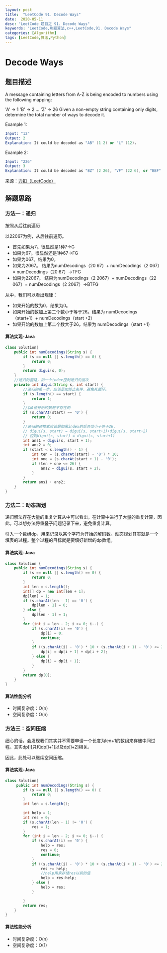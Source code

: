 ```yaml
---
layout: post
title:  "LeetCode 91. Decode Ways"
date:  2020-05-11
desc: "LeetCode 题目之 91. Decode Ways"
keywords: "LeetCode,刷题算法,c++,LeetCode,91. Decode Ways"
categories: [Algorithm]
tags: [LeetCode,算法,Python]
---
```

# Decode Ways

## 题目描述

A message containing letters from A-Z is being encoded to numbers using the following mapping:

'A' -> 1
'B' -> 2
...
'Z' -> 26
Given a non-empty string containing only digits, determine the total number of ways to decode it.

Example 1:

```s
Input: "12"
Output: 2
Explanation: It could be decoded as "AB" (1 2) or "L" (12).
```

Example 2:

```s
Input: "226"
Output: 3
Explanation: It could be decoded as "BZ" (2 26), "VF" (22 6), or "BBF" (2 2 6).
```

来源：[力扣（LeetCode）](https://leetcode-cn.com/problems/decode-ways)

## 解题思路

### 方法一：递归

按照从后往前遍历

以22067为例，从后往前遍历。

- 首先如果为7。很显然是1种7->G
- 如果为67。很显然还是1种67->FG
- 如果为067。结果为0。
- 如果为2067。 结果为numDecodings（20 67）+ numDecodings（2 067）= numDecodings（20 67）->TFG
- 如果为22067。 结果为numDecodings（2 2067）+ numDecodings（22 067）= numDecodings（2 2067）->BTFG

从中，我们可以看出规律：

- 如果开始的数为0，结果为0。
- 如果开始的数加上第二个数小于等于26。结果为 numDecodings（start+1）+ numDecodings（start +2）
- 如果开始的数加上第二个数大于26。结果为 numDecodings（start +1）

#### 算法实现-Java

```java
class Solution{
    public int numDecodings(String s) {
        if (s == null || s.length() == 0) {
            return 0;
        }
        return digui(s, 0);
    }
    //递归的套路，加一个index控制递归的层次
    private int digui(String s, int start) {
        //递归的第一步，应该是加终止条件，避免死循环。
        if (s.length() == start) {
            return 1;
        }
        //以0位开始的数是不存在的
        if (s.charAt(start) == '0') {
            return 0;
        }
        //递归的递推式应该是如果index的后两位小于等于26，  
        // digui(s, start) = digui(s, start+1)+digui(s, start+2)   
        // 否则digui(s, start) = digui(s, start+1)
        int ans1 = digui(s, start + 1);
        int ans2 = 0;
        if (start < s.length() - 1) {
            int ten = (s.charAt(start) - '0') * 10;
            int one = (s.charAt(start + 1) - '0');
            if (ten + one <= 26) {
                ans2 = digui(s, start + 2);
            }
        }
        return ans1 + ans2;
    }
}    
```

### 方法二：动态规划

递归解法存在大量的重复计算从中可以看出，在计算中进行了大量的重复计算，因此。可以想办法将重叠子问题记录下来，避免重复计算。

引入一个数组dp，用来记录以某个字符为开始的解码数。动态规划其实就是一个填表的过程。整个过程的目标就是要填好新增的dp数组。

#### 算法实现-Java

```java
class Solution {
    public int numDecodings(String s) {
        if (s == null || s.length() == 0) {
            return 0;
        }
        int len = s.length();
        int[] dp = new int[len + 1];
        dp[len] = 1;
        if (s.charAt(len - 1) == '0') {
            dp[len - 1] = 0;
        } else {
            dp[len - 1] = 1;
        }
        for (int i = len - 2; i >= 0; i--) {
            if (s.charAt(i) == '0') {
                dp[i] = 0;
                continue;
            }
            if ((s.charAt(i) - '0') * 10 + (s.charAt(i + 1) - '0') <= 26) {
                dp[i] = dp[i + 1] + dp[i + 2];
            } else {
                dp[i] = dp[i + 1];
            }
        }
        return dp[0];
    }
}
```

#### 算法性能分析

- 时间复杂度：O(n)
- 空间复杂度：O(n)

### 方法三：空间压缩

细心的话，会发现我们其实并不需要申请一个长度为len+1的数组来存储中间过程。其实dp[i]只和dp[i+1]以及dp[i+2]相关。

因此，此处可以继续空间压缩。

#### 算法实现-Java

```java
class Solution{
     public int numDecodings(String s) {
        if (s == null || s.length() == 0) {
            return 0;
        }
        int len = s.length();

        int help = 1;
        int res = 0;
        if (s.charAt(len - 1) != '0') {
            res = 1;
        }
        for (int i = len - 2; i >= 0; i--) {
            if (s.charAt(i) == '0') {
                help = res;
                res = 0;
                continue;
            }
            if ((s.charAt(i) - '0') * 10 + (s.charAt(i + 1) - '0') <= 26) {
                res += help;
                //help用来存储res以前的值
                help = res-help;
            } else {
                help = res;
            }

        }
        return res;
    }
}
```

#### 算法性能分析

- 时间复杂度：O(n)
- 空间复杂度：O(1)